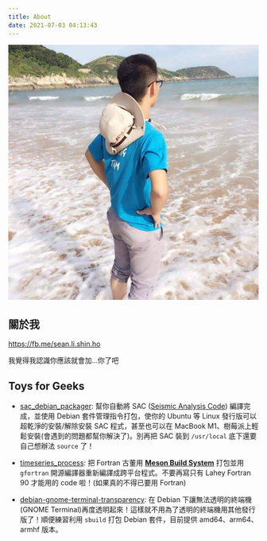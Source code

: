 ```yaml
---
title: About
date: 2021-07-03 04:13:43
---
```


<img src="https://raw.githubusercontent.com/sean0921/sean0921.github.io/6320b6830a33f53eb1d2faafffc73dff53fa069f/images/photo.jpg" alt="" height="50%"/>

## 關於我

<https://fb.me/sean.li.shin.ho>

我覺得我認識你應該就會加...你了吧

## Toys for Geeks

* [sac\_debian\_packager](https://github.com/sean0921/sac_debian_packager): 幫你自動將 SAC ([Seismic Analysis Code](http://ds.iris.edu/ds/nodes/dmc/software/downloads/sac/)) 編譯完成，並使用 Debian 套件管理指令打包，使你的 Ubuntu 等 Linux 發行版可以超乾淨的安裝/解除安裝 SAC 程式，甚至也可以在 MacBook M1、樹莓派上輕鬆安裝(會遇到的問題都幫你解決了)。別再把 SAC 裝到 `/usr/local` 底下還要自己想辦法 `source` 了！

* [timeseries\_process](https://github.com/sean0921/timeseries_process): 把 Fortran 古董用 [**Meson Build System**](https://mesonbuild.com/) 打包並用 `gfortran` 開源編譯器重新編譯成跨平台程式。不要再寫只有 Lahey Fortran 90 才能用的 code 啦！(如果真的不得已要用 Fortran)

* [debian-gnome-terminal-transparency](https://github.com/sean0921/debian-gnome-terminal-transparency): 在 Debian 下讓無法透明的終端機(GNOME Terminal)再度透明起來！這樣就不用為了透明的終端機用其他發行版了！順便練習利用 `sbuild` 打包 Debian 套件，目前提供 amd64、arm64、armhf 版本。
